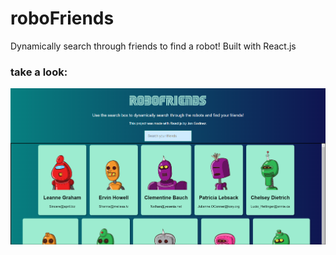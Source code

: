 # roboFriends
Dynamically search through friends to find a robot!
Built with React.js

### take a look:

![RoboFriendsPortfolioPic.PNG](RoboFriendsPortfolioPic.PNG)

